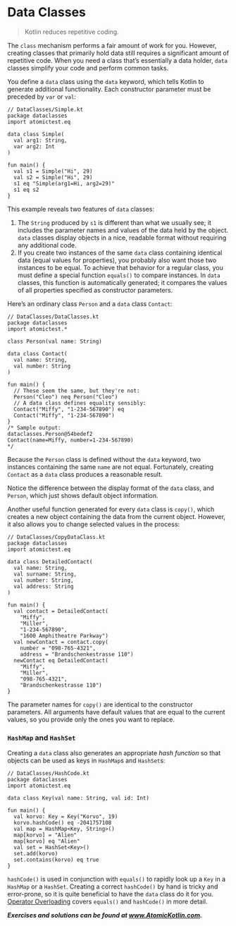 # Data Classes

> Kotlin reduces repetitive coding.

The `class` mechanism performs a fair amount of work for you. However, creating classes that primarily hold data still requires a significant amount of repetitive code. When you need a class that’s essentially a data holder, `data` classes simplify your code and perform common tasks.

You define a `data` class using the `data` keyword, which tells Kotlin to generate additional functionality. Each constructor parameter must be preceded by `var` or `val`:

```
// DataClasses/Simple.kt
package dataclasses
import atomictest.eq

data class Simple(
  val arg1: String,
  var arg2: Int
)

fun main() {
  val s1 = Simple("Hi", 29)
  val s2 = Simple("Hi", 29)
  s1 eq "Simple(arg1=Hi, arg2=29)"
  s1 eq s2
}
```

This example reveals two features of `data` classes:

1. The `String` produced by `s1` is different than what we usually see; it includes the parameter names and values of the data held by the object. `data` classes display objects in a nice, readable format without requiring any additional code.
2. If you create two instances of the same `data` class containing identical data (equal values for properties), you probably also want those two instances to be equal. To achieve that behavior for a regular class, you must define a special function `equals()` to compare instances. In `data` classes, this function is automatically generated; it compares the values of all properties specified as constructor parameters.

Here’s an ordinary class `Person` and a `data` class `Contact`:

```
// DataClasses/DataClasses.kt
package dataclasses
import atomictest.*

class Person(val name: String)

data class Contact(
  val name: String,
  val number: String
)

fun main() {
  // These seem the same, but they're not:
  Person("Cleo") neq Person("Cleo")
  // A data class defines equality sensibly:
  Contact("Miffy", "1-234-567890") eq
  Contact("Miffy", "1-234-567890")
}
/* Sample output:
dataclasses.Person@54bedef2
Contact(name=Miffy, number=1-234-567890)
*/
```

Because the `Person` class is defined without the `data` keyword, two instances containing the same `name` are not equal. Fortunately, creating `Contact` as a `data` class produces a reasonable result.

Notice the difference between the display format of the `data` class, and `Person`, which just shows default object information.

Another useful function generated for every `data` class is `copy()`, which creates a new object containing the data from the current object. However, it also allows you to change selected values in the process:

```
// DataClasses/CopyDataClass.kt
package dataclasses
import atomictest.eq

data class DetailedContact(
  val name: String,
  val surname: String,
  val number: String,
  val address: String
)

fun main() {
  val contact = DetailedContact(
    "Miffy",
    "Miller",
    "1-234-567890",
    "1600 Amphitheatre Parkway")
  val newContact = contact.copy(
    number = "098-765-4321",
    address = "Brandschenkestrasse 110")
  newContact eq DetailedContact(
    "Miffy",
    "Miller",
    "098-765-4321",
    "Brandschenkestrasse 110")
}
```

The parameter names for `copy()` are identical to the constructor parameters. All arguments have default values that are equal to the current values, so you provide only the ones you want to replace.

### `HashMap` and `HashSet`

Creating a `data` class also generates an appropriate *hash function* so that objects can be used as keys in `HashMap`s and `HashSet`s:

```
// DataClasses/HashCode.kt
package dataclasses
import atomictest.eq

data class Key(val name: String, val id: Int)

fun main() {
  val korvo: Key = Key("Korvo", 19)
  korvo.hashCode() eq -2041757108
  val map = HashMap<Key, String>()
  map[korvo] = "Alien"
  map[korvo] eq "Alien"
  val set = HashSet<Key>()
  set.add(korvo)
  set.contains(korvo) eq true
}
```

`hashCode()` is used in conjunction with `equals()` to rapidly look up a `Key` in a `HashMap` or a `HashSet`. Creating a correct `hashCode()` by hand is tricky and error-prone, so it is quite beneficial to have the `data` class do it for you. [Operator Overloading](javascript:void(0)) covers `equals()` and `hashCode()` in more detail.

***Exercises and solutions can be found at www.AtomicKotlin.com.***